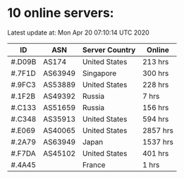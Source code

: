 # 10 online servers:

Latest update at: Mon Apr 20 07:10:14 UTC 2020

| ID | ASN | Server Country | Online |
| -- | --- | -------------- | ------ |
| #.D09B | AS174 | United States | 213 hrs |
| #.7F1D | AS63949 | Singapore | 300 hrs |
| #.9FC3 | AS53889 | United States | 228 hrs |
| #.1F2B | AS49392 | Russia | 7 hrs |
| #.C133 | AS51659 | Russia | 156 hrs |
| #.C348 | AS35913 | United States | 594 hrs |
| #.E069 | AS40065 | United States | 2857 hrs |
| #.2A79 | AS63949 | Japan | 1537 hrs |
| #.F7DA | AS45102 | United States | 401 hrs |
| #.4A45 |  | France | 1 hrs |

